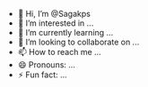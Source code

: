 - 👋 Hi, I’m @Sagakps
- 👀 I’m interested in ...
- 🌱 I’m currently learning ...
- 💞️ I’m looking to collaborate on ...
- 📫 How to reach me ...
- 😄 Pronouns: ...
- ⚡ Fun fact: ...

<!---
Sagakps/Sagakps is a ✨ special ✨ repository because its `README.md` (this file) appears on your GitHub profile.
You can click the Preview link to take a look at your changes.
--->
